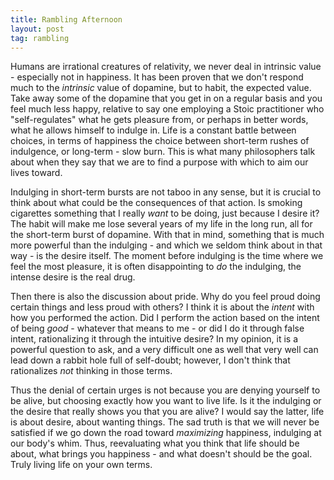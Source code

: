 ```yaml
---
title: Rambling Afternoon
layout: post
tag: rambling
---
```


Humans are irrational creatures of relativity, we never deal in intrinsic value - especially not in happiness. It has been proven that we don't respond much to the *intrinsic* value of dopamine, but to habit, the expected value. Take away some of the dopamine that you get in on a regular basis and you feel much less happy, relative to say one employing a Stoic practitioner who "self-regulates" what he gets pleasure from, or perhaps in better words, what he allows himself to indulge in. Life is a constant battle between choices, in terms of happiness the choice between short-term rushes of indulgence, or long-term - slow burn. This is what many philosophers talk about when they say that we are to find a purpose with which to aim our lives toward. 

Indulging in short-term bursts are not taboo in any sense, but it is crucial to think about what could be the consequences of that action. Is smoking cigarettes something that I really *want* to be doing, just because I desire it? The habit will make me lose several years of my life in the long run, all for the short-term burst of dopamine. With that in mind, something that is much more powerful than the indulging - and which we seldom think about in that way - is the desire itself. The moment before indulging is the time where we feel the most pleasure, it is often disappointing to *do* the indulging, the intense desire is the real drug.

Then there is also the discussion about pride. Why do you feel proud doing certain things and less proud with others? I think it is about the *intent* with how you performed the action. Did I perform the action based on the intent of being *good* - whatever that means to me - or did I do it through false intent, rationalizing it through the intuitive desire? In my opinion, it is a powerful question to ask, and a very difficult one as well that very well can lead down a rabbit hole full of self-doubt; however, I don't think that rationalizes *not* thinking in those terms. 

Thus the denial of certain urges is not because you are denying yourself to be alive, but choosing exactly how you want to live life. Is it the indulging or the desire that really shows you that you are alive? I would say the latter, life is about desire, about wanting things. The sad truth is that we will never be satisfied if we go down the road toward *maximizing* happiness, indulging at our body's whim. Thus, reevaluating what you think that life should be about, what brings you happiness - and what doesn't should be the goal. Truly living life on your own terms. 
